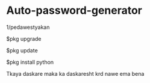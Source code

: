 # Auto-password-generator


1/pedawestyakan


$pkg upgrade


$pkg update


$pkg install python

Tkaya daskare maka ka daskaresht krd nawe ema bena
